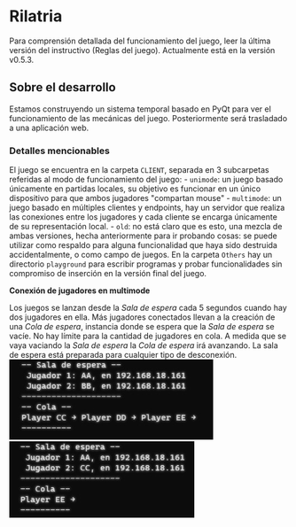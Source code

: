 # Rilatria
Para comprensión detallada del funcionamiento del juego, leer la última versión del instructivo (Reglas del juego). Actualmente está en la versión v0.5.3.

## Sobre el desarrollo
Estamos construyendo un sistema temporal basado en PyQt para ver el funcionamiento de las mecánicas del juego. Posteriormente será trasladado a una aplicación web.

### Detalles mencionables
El juego se encuentra en la carpeta `CLIENT`, separada en 3 subcarpetas referidas al modo de funcionamiento del juego:
    - `unimode`: un juego basado únicamente en partidas locales, su objetivo es funcionar en un único dispositivo para que ambos jugadores "compartan mouse"
    - `multimode`: un juego basado en múltiples clientes y endpoints, hay un servidor que realiza las conexiones entre los jugadores y cada cliente se encarga únicamente de su representación local.
    - `old`: no está claro que es esto, una mezcla de ambas versiones, hecha anteriormente para ir probando cosas: se puede utilizar como respaldo para alguna funcionalidad que haya sido destruida accidentalmente, o como campo de juegos.
En la carpeta `Others` hay un directorio `playground` para escribir programas y probar funcionalidades sin compromiso de inserción en la versión final del juego.
</br>

**Conexión de jugadores en multimode**

Los juegos se lanzan desde la *Sala de espera* cada 5 segundos cuando hay dos jugadores en ella. Más jugadores conectados llevan a la creación de una *Cola de espera*, instancia donde se espera que la *Sala de espera* se vacíe. No hay límite para la cantidad de jugadores en cola. A medida que se vaya vaciando la *Sala de espera* la *Cola de espera* irá avanzando. La sala de espera está preparada para cualquier tipo de desconexión.
![](Others/cola_espera1.jpg "Ejemplo 1")
![](Others/cola_espera2.jpg "Ejemplo 2")
